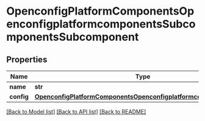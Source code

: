 # OpenconfigPlatformComponentsOpenconfigplatformcomponentsSubcomponentsSubcomponent

## Properties
Name | Type | Description | Notes
------------ | ------------- | ------------- | -------------
**name** | **str** |  | 
**config** | [**OpenconfigPlatformComponentsOpenconfigplatformcomponentsConfig**](OpenconfigPlatformComponentsOpenconfigplatformcomponentsConfig.md) |  | [optional] 

[[Back to Model list]](../README.md#documentation-for-models) [[Back to API list]](../README.md#documentation-for-api-endpoints) [[Back to README]](../README.md)


